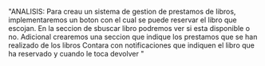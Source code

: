 "ANALISIS:
Para creau un sistema de gestion de prestamos de libros, implementaremos un boton con el cual se puede reservar el libro que escojan.
En la seccion de sbuscar libro podremos ver si esta disponible o no. 
Adicional crearemos una seccion que indique los prestamos que se han realizado de los libros 
Contara con notificaciones que indiquen el libro que ha reservado y cuando le toca devolver
" 
